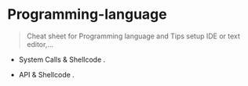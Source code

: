 # Programming-language
>Cheat sheet for Programming language and Tips setup IDE or text editor,...

* System Calls & Shellcode .

* API & Shellcode .
